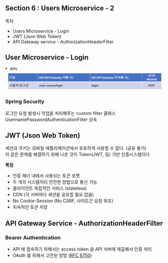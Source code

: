 ## Section 6 : Users Microservice - 2

목차

- Users Microservice - Login
- JWT (Json Web Token)
- API Gateway service - AuthorizationHeaderFilter

## User Microservice - Login

<img src="/img/13.png" width="500px;">

### Spring Security

로그인 요청 발생시 작업을 처리해주는 custom filter 클래스</br>
UsernamePasswordAuthenticationFilter 상속

## JWT (Json Web Token)

세션과 쿠키는 모바일 애플리케이션에서 유효하게 사용할 수 없다. (공유 불가)</br>
이 같은 문제를 해결하기 위해 나온 것이 Token(JWT, 등) 기반 인증시스템이다.

**특징**

- 인증 헤더 내에서  사용되는 토큰 포맷
- 두 개의 시스템끼리 안전한 방법으로 통신 가능
- 클라이언트 독립적인 서비스 (stateless)
- CDN (각 서버마다 세션을 공유할 필요 없음)
- No Cookie-Session (No CSRF, 사이트간 요청 위조)
- 지속적인 토큰 저장

## API Gateway Service - AuthorizationHeaderFilter

### Bearer Authentication

- API 에 접속하기 위해서는 access token 을 API 서버에 제출해서 인증 처리
- OAuth 를 위해서 고안된 방법 ([RFC 6750](https://datatracker.ietf.org/doc/html/rfc6750))
